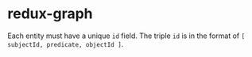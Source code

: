 # redux-graph

Each entity must have a unique `id` field.
The triple `id` is in the format of `[ subjectId, predicate, objectId ]`.
